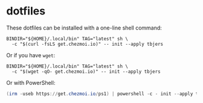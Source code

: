 # dotfiles

These dotfiles can be installed with a one-line shell command:

```shell
BINDIR="${HOME}/.local/bin" TAG="latest" sh \
  -c "$(curl -fsLS get.chezmoi.io)" -- init --apply tbjers
```

Or if you have `wget`:

```shell
BINDIR="${HOME}/.local/bin" TAG="latest" sh \
  -c "$(wget -qO- get.chezmoi.io)" -- init --apply tbjers
```

Or with PowerShell:

```powershell
(irm -useb https://get.chezmoi.io/ps1) | powershell -c - init --apply tbjers
```
